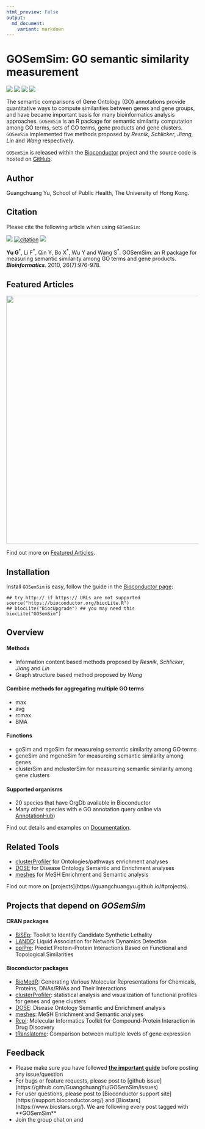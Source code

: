 ```yaml
---
html_preview: False
output:
  md_document:
    variant: markdown
---
```


GOSemSim: GO semantic similarity measurement
============================================

<!-- AddToAny BEGIN -->
<div class="a2a_kit a2a_kit_size_32 a2a_default_style">

<a class="a2a_dd" href="//www.addtoany.com/share"></a>
<a class="a2a_button_facebook"></a> <a class="a2a_button_twitter"></a>
<a class="a2a_button_google_plus"></a>
<a class="a2a_button_pinterest"></a> <a class="a2a_button_reddit"></a>
<a class="a2a_button_sina_weibo"></a> <a class="a2a_button_wechat"></a>
<a class="a2a_button_douban"></a>

</div>

<script async src="//static.addtoany.com/menu/page.js"></script>
<!-- AddToAny END -->
<link rel="stylesheet" href="https://guangchuangyu.github.io/css/font-awesome.min.css">
<link rel="stylesheet" href="https://guangchuangyu.github.io/css/academicons.min.css">

[![](https://img.shields.io/badge/release%20version-2.0.4-blue.svg?style=flat)](https://bioconductor.org/packages/GOSemSim)
[![](https://img.shields.io/badge/devel%20version-2.1.3-blue.svg?style=flat)](https://github.com/guangchuangyu/GOSemSim)
[![](https://img.shields.io/badge/download-46615/total-blue.svg?style=flat)](https://bioconductor.org/packages/stats/bioc/GOSemSim)
[![](https://img.shields.io/badge/download-2208/month-blue.svg?style=flat)](https://bioconductor.org/packages/stats/bioc/GOSemSim)

The semantic comparisons of Gene Ontology (GO) annotations provide
quantitative ways to compute similarities between genes and gene groups,
and have became important basis for many bioinformatics analysis
approaches. `GOSemSim` is an R package for semantic similarity
computation among GO terms, sets of GO terms, gene products and gene
clusters. `GOSemSim` implemented five methods proposed by *Resnik*,
*Schlicker*, *Jiang*, *Lin* and *Wang* respectively.

`GOSemSim` is released within the
[Bioconductor](https://bioconductor.org/packages/GOSemSim) project and
the source code is hosted on
<a href="https://github.com/GuangchuangYu/GOSemSim"><i class="fa fa-github fa-lg"></i>
GitHub</a>.

<i class="fa fa-user"></i> Author
---------------------------------

Guangchuang Yu, School of Public Health, The University of Hong Kong.

<a href="https://twitter.com/guangchuangyu"><i class="fa fa-twitter fa-3x"></i></a>
<a href="https://guangchuangyu.github.io/blog_images/biobabble.jpg"><i class="fa fa-wechat fa-3x"></i></a>
<a href="https://www.ncbi.nlm.nih.gov/pubmed/?term=Guangchuang+Yu[Author+-+Full]"><i class="ai ai-pubmed ai-3x"></i></a>
<a href="https://scholar.google.com.hk/citations?user=DO5oG40AAAAJ&hl=en"><i class="ai ai-google-scholar ai-3x"></i></a>
<a href="https://orcid.org/0000-0002-6485-8781"><i class="ai ai-orcid ai-3x"></i></a>
<a href="https://impactstory.org/u/0000-0002-6485-8781"><i class="ai ai-impactstory ai-3x"></i></a>

<i class="fa fa-book"></i> Citation
-----------------------------------

Please cite the following article when using `GOSemSim`:

[![](https://img.shields.io/badge/doi-10.1093/bioinformatics/btq064-blue.svg?style=flat)](http://dx.doi.org/10.1093/bioinformatics/btq064)
[![citation](https://img.shields.io/badge/cited%20by-268-blue.svg?style=flat)](https://scholar.google.com.hk/scholar?oi=bibs&hl=en&cites=9484177541993722322)
[![](https://img.shields.io/badge/Altmetric-18-blue.svg?style=flat)](https://www.altmetric.com/details/100979)

**Yu G**<sup>†</sup>, Li F<sup>†</sup>, Qin Y, Bo X<sup>\*</sup>, Wu Y
and Wang S<sup>\*</sup>. GOSemSim: an R package for measuring semantic
similarity among GO terms and gene products. ***Bioinformatics***. 2010,
26(7):976-978.

<i class="fa fa-pencil"></i> Featured Articles
----------------------------------------------

<img src="https://guangchuangyu.github.io/featured_img/GOSemSim/2014PNAS.png" width="650">

<i class="fa fa-hand-o-right"></i> Find out more on
<i class="fa fa-pencil"></i> [Featured
Articles](https://guangchuangyu.github.io/GOSemSim/featuredArticles/).

<i class="fa fa-download"></i> Installation
-------------------------------------------

Install `GOSemSim` is easy, follow the guide in the [Bioconductor
page](https://bioconductor.org/packages/GOSemSim/):

``` {.r}
## try http:// if https:// URLs are not supported
source("https://bioconductor.org/biocLite.R")
## biocLite("BiocUpgrade") ## you may need this
biocLite("GOSemSim")
```

<i class="fa fa-cogs"></i> Overview
-----------------------------------

#### <i class="fa fa-angle-double-right"></i> Methods

-   Information content based methods proposed by *Resnik*, *Schlicker*,
    *Jiang* and *Lin*
-   Graph structure based method proposed by *Wang*

#### <i class="fa fa-angle-double-right"></i> Combine methods for aggregating multiple GO terms

-   max
-   avg
-   rcmax
-   BMA

#### <i class="fa fa-angle-double-right"></i> Functions

-   goSim and mgoSim for measureing semantic similarity among GO terms
-   geneSim and mgeneSim for measureing semantic similarity among genes
-   clusterSim and mclusterSim for measureing semantic similarity among
    gene clusters

#### <i class="fa fa-angle-double-right"></i> Supported organisms

-   20 species that have OrgDb available in Bioconductor
-   Many other species with e GO annotation query online via
    [AnnotationHub](https://bioconductor.org/packages/AnnotationHub/))

<i class="fa fa-hand-o-right"></i> Find out details and examples on
<i class="fa fa-book"></i>
[Documentation](https://guangchuangyu.github.io/GOSemSim/documentation/).

<i class="fa fa-wrench"></i> Related Tools
------------------------------------------

<ul class="fa-ul">
    <li><i class="fa-li fa fa-angle-double-right"></i><a href="https://guangchuangyu.github.io/clusterProfiler">clusterProfiler</a> for Ontologies/pathways enrichment analyses</li>
    <li><i class="fa-li fa fa-angle-double-right"></i><a href="https://guangchuangyu.github.io/DOSE">DOSE</a> for Disease Ontology Semantic and Enrichment analyses</li>
    <li><i class="fa-li fa fa-angle-double-right"></i><a href="https://guangchuangyu.github.io/meshes">meshes</a> for MeSH Enrichment and Semantic analysis</li>

</ul>
<i class="fa fa-hand-o-right"></i> Find out more on
[projects](https://guangchuangyu.github.io/#projects).

<i class="fa fa-code-fork"></i> Projects that depend on *GOSemSim*
------------------------------------------------------------------

#### <i class="fa fa-angle-double-right"></i> CRAN packages

-   [BiSEp](https://cran.r-project.org/package=BiSEp): Toolkit to
    Identify Candidate Synthetic Lethality
-   [LANDD](https://cran.r-project.org/package=LANDD): Liquid
    Association for Network Dynamics Detection
-   [ppiPre](https://cran.r-project.org/package=ppiPre): Predict
    Protein-Protein Interactions Based on Functional and Topological
    Similarities

#### <i class="fa fa-angle-double-right"></i> Bioconductor packages

-   [BioMedR](https://www.bioconductor.org/packages/BioMedR): Generating
    Various Molecular Representations for Chemicals, Proteins, DNAs/RNAs
    and Their Interactions
-   [clusterProfiler](https://www.bioconductor.org/packages/clusterProfiler):
    statistical analysis and visualization of functional profiles for
    genes and gene clusters
-   [DOSE](https://www.bioconductor.org/packages/DOSE): Disease Ontology
    Semantic and Enrichment analysis
-   [meshes](https://www.bioconductor.org/packages/meshes): MeSH
    Enrichment and Semantic analyses
-   [Rcpi](https://www.bioconductor.org/packages/Rcpi): Molecular
    Informatics Toolkit for Compound-Protein Interaction in Drug
    Discovery
-   [tRanslatome](https://www.bioconductor.org/packages/tRanslatome):
    Comparison between multiple levels of gene expression

<i class="fa fa-comment"></i> Feedback
--------------------------------------

<ul class="fa-ul">
    <li><i class="fa-li fa fa-hand-o-right"></i> Please make sure you have followed <a href="https://guangchuangyu.github.io/2016/07/how-to-bug-author/"><strong>the important guide</strong></a> before posting any issue/question</li>
    <li><i class="fa-li fa fa-bug"></i> For bugs or feature requests, please post to <i class="fa fa-github-alt"></i> [github issue](https://github.com/GuangchuangYu/GOSemSim/issues)</li>
    <li><i class="fa-li fa fa-question"></i>  For user questions, please post to [Bioconductor support site](https://support.bioconductor.org/) and [Biostars](https://www.biostars.org/). We are following every post tagged with **GOSemSim**</li>
    <li><i class="fa-li fa fa-commenting"></i> Join the group chat on <a href="https://twitter.com/hashtag/GOSemSim"><i class="fa fa-twitter fa-lg"></i></a> and <a href="http://huati.weibo.com/k/GOSemSim"><i class="fa fa-weibo fa-lg"></i></a></li>

</ul>
